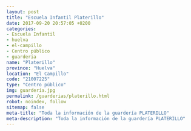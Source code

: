 ```yaml
---
layout: post
title: "Escuela Infantil Platerillo"
date: 2017-09-20 20:57:05 +0200
categories:
- Escuela Infantil
- huelva
- el-campillo
- Centro público
- guarderia
name: "Platerillo"
province: "Huelva"
location: "El Campillo"
code: "21007225"
type: "Centro público"
img: guarderia.jpg
permalink: /guarderias/platerillo.html
robot: noindex, follow
sitemap: false
meta-title: "Toda la información de la guardería PLATERILLO"
meta-description: "Toda la información de la guardería PLATERILLO"
---
```

